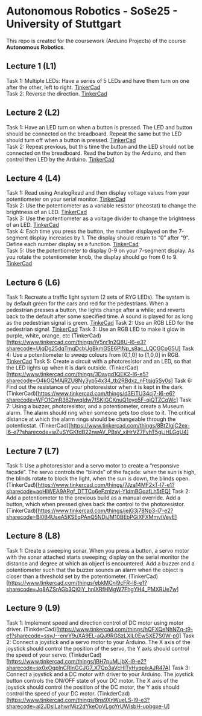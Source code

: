 # Autonomous Robotics - SoSe25 - University of Stuttgart

This repo is created for the coursework (Arduino Projects) of the course **Autonomous Robotics**.

## Lecture 1 (L1)

Task 1: Multiple LEDs: Have a series of 5 LEDs and have them turn on one after the other, left to right. [TinkerCad](https://www.tinkercad.com/things/hJ8QkMwGQ4i-l1-e1?sharecode=ZooWZIA-ulrS_A3c_1gAO2oXOQa8n0Dvl2nE6Hozyzo)<br/>
Task 2: Reverse the direction. [TinkerCad](https://www.tinkercad.com/things/bI464ocoWES-l1-e2?sharecode=e6RfK87S02WrCVi7zC1SgisBqahaVf68Xb9hgtgvAb8)<br/>

## Lecture 2 (L2)

Task 1: Have an LED turn on when a button is pressed. The LED and button should be connected on the breadboard. Repeat the same but the LED should turn  off when a button is pressed. [TinkerCad](https://www.tinkercad.com/things/ajPgSZU56MF-l2-e1?sharecode=RgMfGx5hiCPHcDj_zhd_OJZI9Fr0bAxvV4WpuuqnhP8)<br/>
Task 2: Repeat previous, but this time the button and the LED should not be connected on the breadboard. Read the button by the Arduino, and then control then LED by the Arduino. [TinkerCad](https://www.tinkercad.com/things/hnib7FmlpS2-l2-e2?sharecode=dn9LQhNcbJ1YYELoTBB9S8Bn8FbzMgPpwA7o9qlBOrA) <br/>

## Lecture 4 (L4)

Task 1: Read using AnalogRead and then display voltage values from your potentiometer on your serial monitor. [TinkerCad](https://www.tinkercad.com/things/5EOeyrrYFJD-l4-e1?sharecode=M3vBqhe5XnSQc5XdXnw9cGKBE4mlKYNn0_nb2eTpyUk)<br/> 
Task 2: Use the potentiometer as a variable resistor (rheostat) to change the brightness of an LED. [TinkerCad](https://www.tinkercad.com/things/1sTSvuVBoZm-l4-e2?sharecode=6T3plzTSAMWlc1Ht7YTPOyNe6qsd61gbp3f1tH9MoPM)<br/>
Task 3: Use the potentiometer as a voltage divider to change the brightness of an LED. [TinkerCad](https://www.tinkercad.com/things/icCvKBsOocl-l4-e3?sharecode=Ubf5kkhAJhFSgs-qaqCn_yuvXQFYSnWXBejOOC1Yn9s)<br/>
Task 4: Each time you press the button, the number displayed on the 7-segment display increases by 1. The display should return to “0” after “9”. Define each number display as a function. [TinkerCad](https://www.tinkercad.com/things/4PAccsg1uu6-l4-e4?sharecode=CapoOvxodorFzS1dZZ2VJQrauTSGstR067wIkgCp8P8)<br/>
Task 5: Use the potentiometer to display 0-9 on your 7-segment display. As you rotate the potentiometer knob, the display should go from 0 to 9. [TinkerCad](https://www.tinkercad.com/things/5gGIqWsQ5SX-l4-e5?sharecode=XMnYzKcSOReT-5qyNVVjyb1sCQxHd0QnshevsfN3N9g)<br/>

## Lecture 6 (L6)
Task 1: Recreate a traffic light system (2 sets of RYG LEDs). The system is by default green for the cars and red for the pedestrians. When a pedestrian presses a button, the lights change after a while; and reverts back to the default after some specified time. A sound is played for as long as the pedestrian signal is green. [TinkeCad](https://www.tinkercad.com/things/fQc7a6GmkT8-l6-e1?sharecode=LEyYZ-lkkpnBymJxyu3Z0cpqBbyCgg6UwcRkW5zzqrk)
Task 2: Use an RGB LED for the pedestrian signal. [TinkerCad](https://www.tinkercad.com/things/kXappy6Xs52-l6-e2?sharecode=kGg1CQsxhN0q7CDnr1d_ZvqJnVmJ-r5hL_6yeRPlioQ)
Task 3: Use an RGB LED to make it glow in purple, white, orange, etc (TinkerCad)[https://www.tinkercad.com/things/iV5nr1n2Q8U-l6-e3?sharecode=UjqDg25dqTmqDcbUgBkmGSE6PlNp_s8ac_LQCGCpG5U]
Task 4: Use a potentiometer to sweep colours from [0,1,0] to [1,0,0] in RGB. [TinkerCad](https://www.tinkercad.com/things/26zWguSU4IT-l6-e4?sharecode=jyP4HkH_PsF_LFhRsHZ4Y5RcpWNczzD5UyQbnj2g9uo)
Task 5: Create a circuit with a photoresistor and an LED, so that the LED lights up when it is dark outside. (TinkerCad)[https://www.tinkercad.com/things/3Davgd1QEK2-l6-e5?sharecode=O4kOQMAjRZU8Ny3yp54x34_tb2RBdxz_nFtqjq5Sy0s]
Task 6: Find out the resistance of your photoresistor when it is kept in the dark. (TinkerCad)[https://www.tinkercad.com/things/d3EiTU34cj7-l6-e6?sharecode=WFO1CmR362hwqIdw7fSKIGCKnuQ1oyo5F-ojQTZCqWc]
Task 7: Using a buzzer, photoresistor, and a potentiometer, create a Museum alarm. The alarm should ring when someone gets too close to it. The critical distance at which the alarm rings should be changeable through the potentiostat. (TinkerCad)[https://www.tinkercad.com/things/8BtZlgjC2ex-l6-e7?sharecode=wZuSYGKfdB22nwAV_PBsV_xiHrVZ7FvhT5gLiHLGqU4]

## Lecture 7 (L7)
Task 1: Use a photoresistor and a servo motor to create a “responsive façade”. The servo controls the “blinds” of the façade: when the sun is high, the blinds rotate to block the light, when the sun is down, the blinds open. (TinkerCad)[https://www.tinkercad.com/things/7Jza14MF2xT-l7-e1?sharecode=aoHIWEA9ARgf_DTTCo6eFznIzwj-YIdmBGoafLh5tEQ]
Task 2: Add a potentiometer to the previous build as a manual override. Add a button, which when pressed gives back the control to the photoresistor. (TinkerCad)[https://www.tinkercad.com/things/jejG3j78Np3-l7-e2?sharecode=Bl0B4UseA5KSEqPAnQ5NDjJM10BEbPGiXFXMmvIVeyE]

## Lecture 8 (L8)
Task 1: Create a sweeping sonar. When you press a button, a servo motor with the sonar attached starts sweeping; display on the serial monitor the distance and degree at which an object is encountered. Add a buzzer and a potentiometer such that the buzzer sounds an alarm when the object is closer than a threshold set by the potentiometer. (TinkerCad)[https://www.tinkercad.com/things/ebkMCnl9cFR-l8-e1?sharecode=Jq8AZSrAGb3Qj0iY_hnlXRfHMgW7FhgYH4_PMXRUe7w]

## Lecture 9 (L9)
Task 1: Implement speed and direction control of DC motor using motor driver. (TinkderCad)[https://www.tinkercad.com/things/hQFXQeNhNZq-t9-e1?sharecode=ssyJ--enrY9uXA9EL-aQJ9RGSzLXlL0EwSXE7S0W-p0]
Task 2: Connect a joystick and a servo motor to your Arduino. The X axis of the joystick should control the position of the servo, the Y axis should control the speed of your servo. (TinkderCad)[https://www.tinkercad.com/things/jBH7puMLjbX-l9-e2?sharecode=sx0xOgpInCRInGCJG7_X7Qp3aVcHlTyHyqpikAJR47A]
Task 3: Connect a joystick and a DC motor with driver to your Arduino. The joystick button controls the ON/OFF state of your DC motor. The X axis of the joystick should control the position of the DC motor, the Y axis should control the speed of your DC motor. (TinkderCad)[https://www.tinkercad.com/things/8ns9XnWueLS-l9-e3?sharecode=aI2JDslLahwrMjz2dYkeOpVLgoYrUWIsbH-upbgxe-U]  